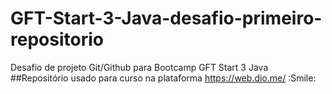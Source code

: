 # GFT-Start-3-Java-desafio-primeiro-repositorio
Desafio de projeto Git/Github para Bootcamp GFT Start 3 Java
##Repositório usado para curso na plataforma https://web.dio.me/ :Smile:
